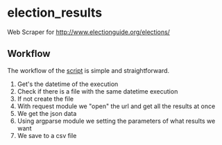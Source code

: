 # election_results
Web Scraper for http://www.electionguide.org/elections/

## Workflow

The workflow of the [script](elections.py) is simple and straightforward.

1. Get's the datetime of the execution
2. Check if there is a file with the same datetime execution
3. If not create the file
4. With request module we "open" the url and get all the results at once
5. We get the json data
6. Using argparse module we setting the parameters of what results we want
7. We save to a csv file

